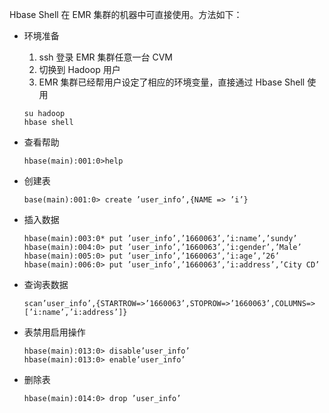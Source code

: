 Hbase Shell  在 EMR 集群的机器中可直接使用。方法如下：

- 环境准备

    1. ssh 登录 EMR 集群任意一台 CVM
    2. 切换到 Hadoop 用户
    3. EMR 集群已经帮用户设定了相应的环境变量，直接通过 Hbase Shell 使用

    ``` shell
    su hadoop
    hbase shell
    ```

- 查看帮助

    ``` shell
    hbase(main):001:0>help
    ```

- 创建表

    ``` shell
    base(main):001:0> create ’user_info’,{NAME => ’i’}
    ```

- 插入数据

    ``` shell
    hbase(main):003:0* put ’user_info’,’1660063’,’i:name’,’sundy’
    hbase(main):004:0> put ’user_info’,’1660063’,’i:gender’,’Male’
    hbase(main):005:0> put ’user_info’,’1660063’,’i:age’,’26’
    hbase(main):006:0> put ’user_info’,’1660063’,’i:address’,’City CD’
    ```

- 查询表数据

    ``` shell
    scan’user_info’,{STARTROW=>’1660063’,STOPROW=>’1660063’,COLUMNS=>[’i:name’,’i:address’]}
    ```

- 表禁用启用操作

    ``` shell
    hbase(main):013:0> disable’user_info’
    hbase(main):013:0> enable’user_info’
    ```

- 删除表

    ``` shell
    hbase(main):014:0> drop ’user_info’
    ```